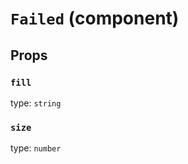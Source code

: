 `Failed` (component)
====================



Props
-----

### `fill`

type: `string`


### `size`

type: `number`

